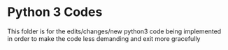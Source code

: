 # Python 3 Codes

This folder is for the edits/changes/new python3 code being implemented in order to make the code less demanding and exit more gracefully
